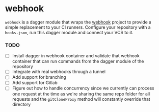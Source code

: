 # webhook

`webhook` is a dagger module that wraps the [webhook]() project to provide a simple replacement to your CI runners. Configure your repository with a `hooks.json`, run this dagger module and connect your VCS to it.

### TODO

- [ ] Install dagger in webhook container and validate that webhook container that can run commands from the dagger module of the repository
- [ ] Integrate with real webhooks through a tunnel
- [ ] Add support for branching
- [ ] Add support for Gitlab
- [ ] Figure out how to handle concurrency since we currently can process one request at the time as we're sharing the same repo folder for all requests and the `gitCloneProxy` method will constantly override that directory
